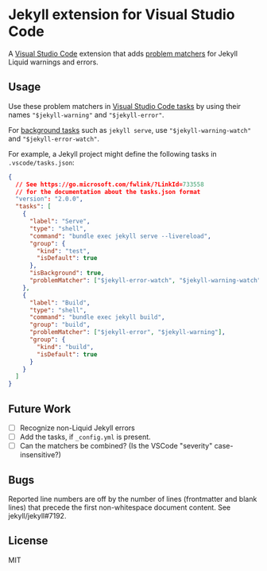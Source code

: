 # Jekyll extension for Visual Studio Code

A [Visual Studio Code](https://code.visualstudio.com) extension that adds
[problem
matchers](https://code.visualstudio.com/docs/editor/tasks#_processing-task-output-with-problem-matchers)
for Jekyll Liquid warnings and errors.

## Usage

Use these problem matchers in [Visual Studio Code
tasks](https://code.visualstudio.com/docs/editor/tasks) by using their names
`"$jekyll-warning"` and `"$jekyll-error"`.

For [background
tasks](https://code.visualstudio.com/docs/editor/tasks#_background-watching-tasks)
such as `jekyll serve`, use `"$jekyll-warning-watch"` and
`"$jekyll-error-watch"`.

For example, a Jekyll project might define the following tasks in
`.vscode/tasks.json`:

```json
{
  // See https://go.microsoft.com/fwlink/?LinkId=733558
  // for the documentation about the tasks.json format
  "version": "2.0.0",
  "tasks": [
    {
      "label": "Serve",
      "type": "shell",
      "command": "bundle exec jekyll serve --livereload",
      "group": {
        "kind": "test",
        "isDefault": true
      },
      "isBackground": true,
      "problemMatcher": ["$jekyll-error-watch", "$jekyll-warning-watch"]
    },
    {
      "label": "Build",
      "type": "shell",
      "command": "bundle exec jekyll build",
      "group": "build",
      "problemMatcher": ["$jekyll-error", "$jekyll-warning"],
      "group": {
        "kind": "build",
        "isDefault": true
      }
    }
  ]
}
```

## Future Work

* [ ] Recognize non-Liquid Jekyll errors
* [ ] Add the tasks, if `_config.yml` is present.
* [ ] Can the matchers be combined? (Is the VSCode "severity" case-insensitive?)

## Bugs

Reported line numbers are off by the number of lines (frontmatter and blank
lines) that precede the first non-whitespace document content. See
jekyll/jekyll#7192.

## License

MIT
